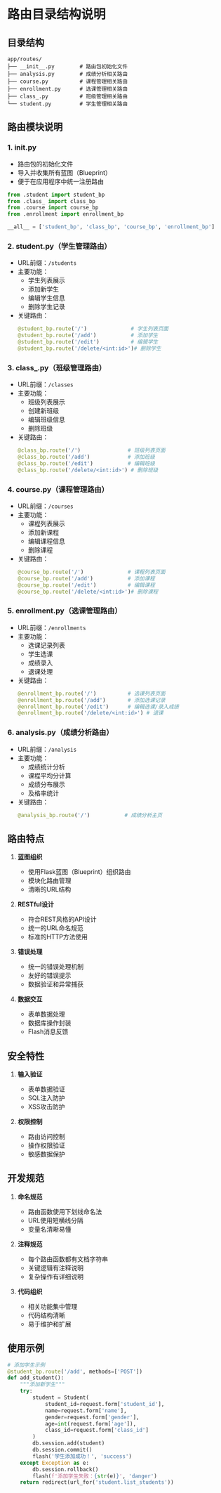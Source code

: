 # 路由目录结构说明

## 目录结构

```
app/routes/
├── __init__.py        # 路由包初始化文件
├── analysis.py        # 成绩分析相关路由
├── course.py          # 课程管理相关路由
├── enrollment.py      # 选课管理相关路由
├── class_.py          # 班级管理相关路由
└── student.py         # 学生管理相关路由
```

## 路由模块说明

### 1. __init__.py
- 路由包的初始化文件
- 导入并收集所有蓝图（Blueprint）
- 便于在应用程序中统一注册路由
```python
from .student import student_bp
from .class_ import class_bp
from .course import course_bp
from .enrollment import enrollment_bp

__all__ = ['student_bp', 'class_bp', 'course_bp', 'enrollment_bp']
```

### 2. student.py（学生管理路由）
- URL前缀：`/students`
- 主要功能：
  * 学生列表展示
  * 添加新学生
  * 编辑学生信息
  * 删除学生记录
- 关键路由：
  ```python
  @student_bp.route('/')              # 学生列表页面
  @student_bp.route('/add')           # 添加学生
  @student_bp.route('/edit')          # 编辑学生
  @student_bp.route('/delete/<int:id>')# 删除学生
  ```

### 3. class_.py（班级管理路由）
- URL前缀：`/classes`
- 主要功能：
  * 班级列表展示
  * 创建新班级
  * 编辑班级信息
  * 删除班级
- 关键路由：
  ```python
  @class_bp.route('/')               # 班级列表页面
  @class_bp.route('/add')            # 添加班级
  @class_bp.route('/edit')           # 编辑班级
  @class_bp.route('/delete/<int:id>') # 删除班级
  ```

### 4. course.py（课程管理路由）
- URL前缀：`/courses`
- 主要功能：
  * 课程列表展示
  * 添加新课程
  * 编辑课程信息
  * 删除课程
- 关键路由：
  ```python
  @course_bp.route('/')              # 课程列表页面
  @course_bp.route('/add')           # 添加课程
  @course_bp.route('/edit')          # 编辑课程
  @course_bp.route('/delete/<int:id>')# 删除课程
  ```

### 5. enrollment.py（选课管理路由）
- URL前缀：`/enrollments`
- 主要功能：
  * 选课记录列表
  * 学生选课
  * 成绩录入
  * 退课处理
- 关键路由：
  ```python
  @enrollment_bp.route('/')          # 选课列表页面
  @enrollment_bp.route('/add')       # 添加选课记录
  @enrollment_bp.route('/edit')      # 编辑选课/录入成绩
  @enrollment_bp.route('/delete/<int:id>') # 退课
  ```

### 6. analysis.py（成绩分析路由）
- URL前缀：`/analysis`
- 主要功能：
  * 成绩统计分析
  * 课程平均分计算
  * 成绩分布展示
  * 及格率统计
- 关键路由：
  ```python
  @analysis_bp.route('/')           # 成绩分析主页
  ```

## 路由特点

1. **蓝图组织**
   - 使用Flask蓝图（Blueprint）组织路由
   - 模块化路由管理
   - 清晰的URL结构

2. **RESTful设计**
   - 符合REST风格的API设计
   - 统一的URL命名规范
   - 标准的HTTP方法使用

3. **错误处理**
   - 统一的错误处理机制
   - 友好的错误提示
   - 数据验证和异常捕获

4. **数据交互**
   - 表单数据处理
   - 数据库操作封装
   - Flash消息反馈

## 安全特性

1. **输入验证**
   - 表单数据验证
   - SQL注入防护
   - XSS攻击防护

2. **权限控制**
   - 路由访问控制
   - 操作权限验证
   - 敏感数据保护

## 开发规范

1. **命名规范**
   - 路由函数使用下划线命名法
   - URL使用短横线分隔
   - 变量名清晰易懂

2. **注释规范**
   - 每个路由函数都有文档字符串
   - 关键逻辑有注释说明
   - 复杂操作有详细说明

3. **代码组织**
   - 相关功能集中管理
   - 代码结构清晰
   - 易于维护和扩展

## 使用示例

```python
# 添加学生示例
@student_bp.route('/add', methods=['POST'])
def add_student():
    """添加新学生"""
    try:
        student = Student(
            student_id=request.form['student_id'],
            name=request.form['name'],
            gender=request.form['gender'],
            age=int(request.form['age']),
            class_id=request.form['class_id']
        )
        db.session.add(student)
        db.session.commit()
        flash('学生添加成功！', 'success')
    except Exception as e:
        db.session.rollback()
        flash(f'添加学生失败：{str(e)}', 'danger')
    return redirect(url_for('student.list_students'))
``` 